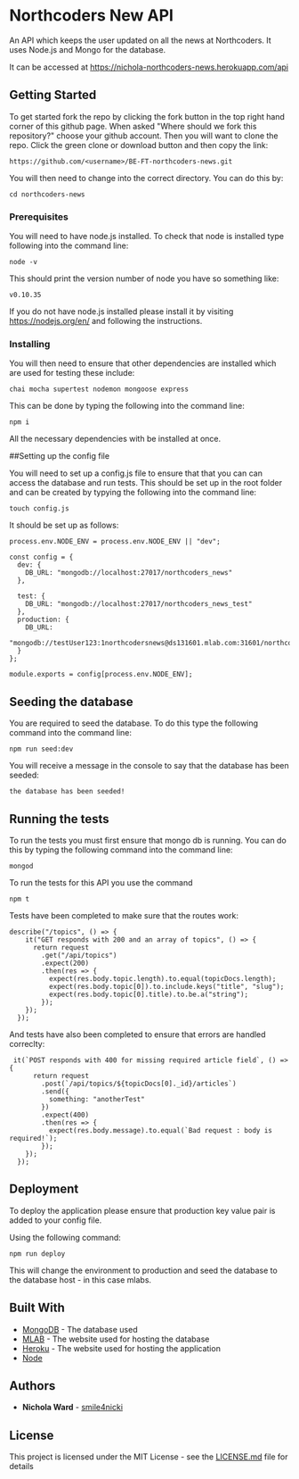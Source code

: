 # Northcoders New API

An API which keeps the user updated on all the news at Northcoders. It uses Node.js and Mongo for the database.

It can be accessed at https://nichola-northcoders-news.herokuapp.com/api

## Getting Started

To get started fork the repo by clicking the fork button in the top right hand corner of this github page. When asked "Where should we fork this repository?" choose your github account. Then you will want to clone the repo. Click the green clone or download button and then copy the link:

```
https://github.com/<username>/BE-FT-northcoders-news.git
```

You will then need to change into the correct directory. You can do this by:

```
cd northcoders-news
```

### Prerequisites

You will need to have node.js installed. To check that node is installed type following into the command line:

```
node -v
```

This should print the version number of node you have so something like:

```
v0.10.35
```

If you do not have node.js installed please install it by visiting https://nodejs.org/en/ and following the instructions.

### Installing

You will then need to ensure that other dependencies are installed which are used for testing these include:

```
chai mocha supertest nodemon mongoose express
```

This can be done by typing the following into the command line:

```
npm i
```

All the necessary dependencies with be installed at once.

##Setting up the config file

You will need to set up a config.js file to ensure that that you can can access the database and run tests. This should be set up in the root folder and can be created by typying the following into the command line:

```
touch config.js
```

It should be set up as follows:

```
process.env.NODE_ENV = process.env.NODE_ENV || "dev";

const config = {
  dev: {
    DB_URL: "mongodb://localhost:27017/northcoders_news"
  },

  test: {
    DB_URL: "mongodb://localhost:27017/northcoders_news_test"
  },
  production: {
    DB_URL:
      "mongodb://testUser123:1northcodersnews@ds131601.mlab.com:31601/northcodersnews"
  }
};

module.exports = config[process.env.NODE_ENV];
```

## Seeding the database

You are required to seed the database. To do this type the following command into the command line:

```
npm run seed:dev
```

You will receive a message in the console to say that the database has been seeded:

```
the database has been seeded!
```

## Running the tests

To run the tests you must first ensure that mongo db is running. You can do this by typing the following command into the command line:

```
mongod
```

To run the tests for this API you use the command

```
npm t
```

Tests have been completed to make sure that the routes work:

```
describe("/topics", () => {
    it("GET responds with 200 and an array of topics", () => {
      return request
        .get("/api/topics")
        .expect(200)
        .then(res => {
          expect(res.body.topic.length).to.equal(topicDocs.length);
          expect(res.body.topic[0]).to.include.keys("title", "slug");
          expect(res.body.topic[0].title).to.be.a("string");
        });
    });
  });
```

And tests have also been completed to ensure that errors are handled correclty:

```
 it(`POST responds with 400 for missing required article field`, () => {
      return request
        .post(`/api/topics/${topicDocs[0]._id}/articles`)
        .send({
          something: "anotherTest"
        })
        .expect(400)
        .then(res => {
          expect(res.body.message).to.equal(`Bad request : body is required!`);
        });
    });
  });
```

## Deployment

To deploy the application please ensure that production key value pair is added to your config file.

Using the following command:

```
npm run deploy
```

This will change the environment to production and seed the database to the database host - in this case mlabs.

## Built With

- [MongoDB](http://www.mongodb.com/) - The database used
- [MLAB](https://mlab.com/) - The website used for hosting the database
- [Heroku](https://dashboard.heroku.com/) - The website used for hosting the application
- [Node](https://nodejs.org/en/)

## Authors

- **Nichola Ward** - [smile4nicki](https://github.com/smile4nicki)

## License

This project is licensed under the MIT License - see the [LICENSE.md](LICENSE.md) file for details
